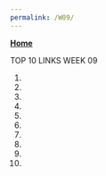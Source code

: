 ```yaml
---
permalink: /W09/
---
```

[**Home**](https://muhammadhafizmm.github.io/os211/)

TOP 10 LINKS WEEK 09
1. []()<br>
2. []()<br>
3. []()<br>
4. []()<br>
5. []()<br>
6. []()<br>
7. []()<br>
8. []()<br>
9. []()<br>
10. []()<br>
